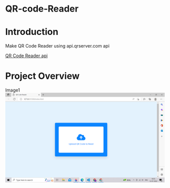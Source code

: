 # QR-code-Reader

# Introduction 

Make QR Code Reader using api.qrserver.com api 

[QR Code Reader api](http://api.qrserver.com/)

# Project Overview

Image1 
![Image1](./Project/Overview/Overview1.png)
